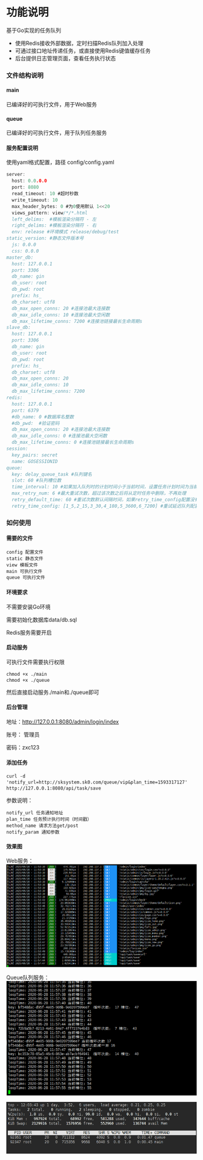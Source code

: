 # 功能说明
基于Go实现的任务队列
- 使用Redis接收外部数据，定时扫描Redis队列加入处理
- 可通过接口地址传递任务，或直接使用Redis键值缓存任务
- 后台提供日志管理页面，查看任务执行状态


### 文件结构说明
#### main
已编译好的可执行文件，用于Web服务

#### queue
已编译好的可执行文件，用于队列任务服务

#### 服务配置说明
使用yaml格式配置，路径 config/config.yaml
```go
server:
  host: 0.0.0.0
  port: 8080
  read_timeout: 10 #超时秒数
  write_timeout: 10
  max_header_bytes: 0 #为0使用默认 1<<20
  views_pattern: view/*/*.html
  left_delims:  #模板渲染分隔符 - 左
  right_delims: #模板渲染分隔符 - 右
  env: release #环境模式 release/debug/test
static_version: #静态文件版本号
  js: 0.0.0
  css: 0.0.0
master_db:
  host: 127.0.0.1
  port: 3306
  db_name: gin
  db_user: root
  db_pwd: root
  prefix: hs_
  db_charset: utf8
  db_max_open_conns: 20 #连接池最大连接数
  db_max_idle_conns: 10 #连接池最大空闲数
  db_max_lifetime_conns: 7200 #连接池链接最长生命周期s
slave_db:
  host: 127.0.0.1
  port: 3306
  db_name: gin
  db_user: root
  db_pwd: root
  prefix: hs_
  db_charset: utf8
  db_max_open_conns: 20
  db_max_idle_conns: 10
  db_max_lifetime_conns: 7200
redis:
  host: 127.0.0.1
  port: 6379
  #db_name: 0 #数据库名整数
  #db_pwd:  #验证密码
  db_max_open_conns: 20 #连接池最大连接数
  db_max_idle_conns: 0 #连接池最大空闲数
  db_max_lifetime_conns: 0 #连接池链接最长生命周期s
session:
  key_pairs: secret
  name: GOSESSIONID
queue:
  key: delay_queue_task #队列键名
  slot: 60 #队列槽位数
  time_interval: 10 #如果加入队列时的计划时间小于当前时间，设置任务计划时间为当前时间之后的配置秒数
  max_retry_num: 6 #最大重试次数，超过该次数之后将从定时任务中删除，不再处理
  retry_default_time: 60 #重试次数默认间隔时间，如果retry_time_config配置没有就使用默认间隔
  retry_time_config: [1_5,2_15,3_30,4_180,5_3600,6_7200] #重试延迟队列配置 重试第几次_当前之后的多少秒
```
### 如何使用
#### 需要的文件
```go
config 配置文件
static 静态文件
view 模板文件
main 可执行文件
queue 可执行文件
```

#### 环境要求
不需要安装Go环境

需要初始化数据库data/db.sql

Redis服务需要开启

#### 启动服务
可执行文件需要执行权限
```shell script
chmod +x ./main
chmod +x ./queue
```

然后直接启动服务./main和./queue即可

#### 后台管理
地址：http://127.0.0.1:8080/admin/login/index

账号： 管理员 
 
密码：zxc123


#### 添加任务
```shell script
curl -d 'notify_url=http://sksystem.sk0.com/queue/vip&plan_time=1593317127' http://127.0.0.1:8080/api/task/save
```
参数说明：
```shell script
notify_url 任务通知地址
plan_time 任务预计执行时间（时间戳）
method_name 请求方法get/post
notify_param 通知参数
```

#### 效果图
Web服务：
![image](https://github.com/shenpeiliang/delay_queue/blob/master/data/img_2.png)

Queue队列服务：
![image](https://github.com/shenpeiliang/delay_queue/blob/master/data/img_1.png)

![image](https://github.com/shenpeiliang/delay_queue/blob/master/data/1.gif)
